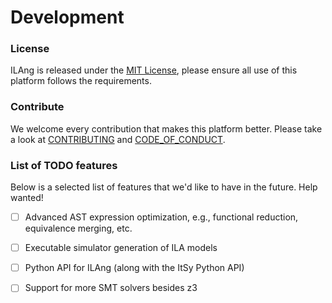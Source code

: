 # Development

### License

ILAng is released under the [MIT License](https://github.com/Bo-Yuan-Huang/ILAng/blob/master/LICENSE), please ensure all use of this platform follows the requirements. 

### Contribute

We welcome every contribution that makes this platform better. Please take a look at [CONTRIBUTING](https://github.com/Bo-Yuan-Huang/ILAng/blob/master/docs/CONTRIBUTING.md) and [CODE\_OF\_CONDUCT](https://github.com/Bo-Yuan-Huang/ILAng/blob/master/docs/CODE_OF_CONDUCT.md). 

### List of TODO features

Below is a selected list of features that we'd like to have in the future. Help wanted! 

* [ ] Advanced AST expression optimization, e.g., functional reduction, equivalence merging, etc. 
* [ ] Executable simulator generation of ILA models
* [ ] Python API for ILAng \(along with the ItSy Python API\)
* [ ] Support for more SMT solvers besides z3

